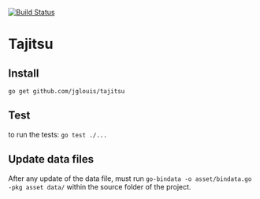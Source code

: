 [![Build Status](https://travis-ci.org/jglouis/tajitsu.svg?branch=master)](https://travis-ci.org/jglouis/tajitsu)

# Tajitsu

## Install

`go get github.com/jglouis/tajitsu`

## Test

to run the tests: `go test ./...`

## Update data files

After any update of the data file, must run `go-bindata -o asset/bindata.go -pkg asset data/` within the source folder of the project. 